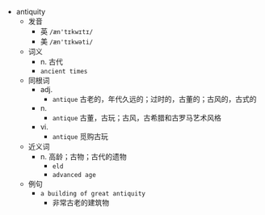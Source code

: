- antiquity
  - 发音
    - 英 `/æn'tɪkwɪtɪ/`
    - 美 `/æn'tɪkwəti/`
  - 词义
    - n. 古代
    - `ancient times`
  - 同根词
    - adj.
      - `antique` 古老的，年代久远的；过时的，古董的；古风的，古式的
    - n.
      - `antique` 古董，古玩；古风，古希腊和古罗马艺术风格
    - vi.
      - `antique` 觅购古玩
  - 近义词
    - n. 高龄；古物；古代的遗物
      - `eld`
      - `advanced age`
  - 例句
    - `a building of great antiquity`
      - 非常古老的建筑物

